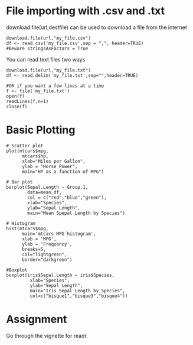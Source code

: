 # File importing with .csv and .txt

download.file(url,destfile) can be used to download a file from the internet
```{r}
download.file(url,"my_file.csv")
df <- read.csv('my_file.csv',sep = ",", header=TRUE)
#Beware stringsAsFactors = True
```

You can read text files two ways
```{r}
download.file(url,"my_file.txt")
df <- read.delim('my_file.txt',sep="",header=TRUE)

#OR if you want a few lines at a time
f <- file('my_file.txt')
open(f)
readLines(f,n=1)
close(f)
```

# Basic Plotting

```{r}
# Scatter plot
plot(mtcars$mpg,
      mtcars$hp,
      xlab="Miles per Gallon",
      ylab = "Horse Power",
      main="HP as a function of MPG")

# Bar plot
barplot(Sepal.Length ~ Group.1,
        data=mean_df,
        col = c("red","blue","green"),
        xlab="Species",
        ylab="Sepal Length",
        main="Mean Spepal Length by Species")

# Histogram
hist(mtcars$mpg,
      main='mtcars MPG histogram',
      xlab = 'MPG',
      ylab = 'Frequency',
      breaks=5,
      col="lightgreen",
      border="darkgreen")

#Boxplot
boxplot(iris$Sepal.Length ~ iris$Species, 
         xlab="Species",
         ylab="Sepal Length",
         main="Iris Sepal Length by Species", 
         col=c("bisque1","bisque3","bisque4"))
```
# Assignment
Go through the vignette for readr. 
